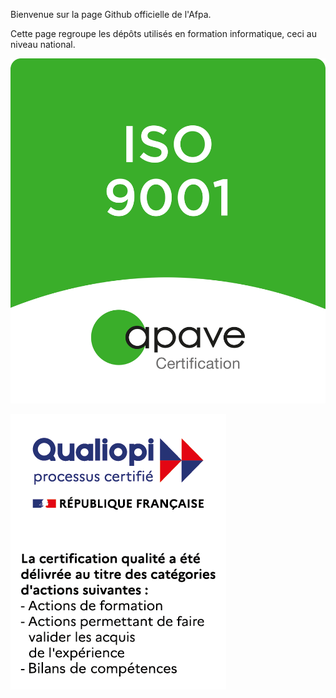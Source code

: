 Bienvenue sur la page Github officielle de l'Afpa.

Cette page regroupe les dépôts utilisés en formation informatique, ceci au niveau national.

![Logo certification Apave](./apave-ISO9001-logo.png)

![Logo Qualiopi](./qualiopi-logo.png)

